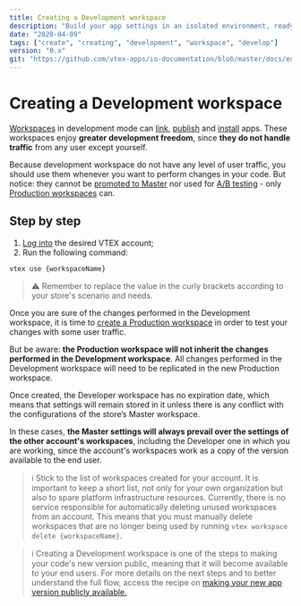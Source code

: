```yaml
---
title: Creating a Development workspace
description: "Build your app settings in an isolated environment, ready to receive your development. Create now your Development Workspace!"
date: "2020-04-09"
tags: ["create", "creating", "development", "workspace", "develop"]
version: "0.x"
git: "https://github.com/vtex-apps/io-documentation/blob/master/docs/en/Recipes/development/creating-a-production-workspace.md"
---
```


# Creating a Development workspace

[Workspaces](https://vtex.io/docs/concepts/workspace/) in development mode can [link](https://vtex.io/docs/recipes/development/linking-an-app/), [publish](https://vtex.io/docs/recipes/development/publishing-an-app/) and [install](https://vtex.io/docs/recipes/development/installing-an-app/) apps. These workspaces enjoy **greater development freedom**, since **they do not handle traffic** from any user except yourself. 

Because development workspace do not have any level of user traffic, you should use them whenever you want to perform changes in your code. But notice: they cannot be [promoted to Master](https://vtex.io/docs/recipes/development/promoting-a-workspace-to-master/) nor used for [A/B testing](https://vtex.io/docs/recipes/development/running-native-ab-testing/) - only [Production workspaces](https://vtex.io/docs/recipes/development/creating-a-production-workspace/) can.
 
## Step by step

1. [Log into](https://vtex.io/docs/recipes/development/vtex-io-cli-installment-and-command-reference#command-reference) the desired VTEX account;
2. Run the following command:
  
```sh
vtex use {workspaceName}
```

>⚠️ Remember to replace the value in the curly brackets according to your store's scenario and needs.

Once you are sure of the changes performed in the Development workspace, it is time to [create a Production workspace](https://vtex.io/docs/recipes/development/creating-a-production-workspace) in order to test your changes with some user traffic.

But be aware: **the Production workspace will not inherit the changes performed in the Development workspace**. All changes performed in the Development workspace will need to be replicated in the new Production workspace.

Once created, the Developer workspace has no expiration date, which means that settings will remain stored in it unless there is any conflict with the configurations of the store’s Master workspace. 

In these cases, **the Master settings will always prevail over the settings of the other account's workspaces**, including the Developer one in which you are working, since the account's workspaces work as a copy of the version available to the end user. 

>ℹ️ Stick to the list of workspaces created for your account. It is important to keep a short list, not only for your own organization but also to spare platform infrastructure resources. Currently, there is no service responsible for automatically deleting unused workspaces from an account. This means that you must manually delete workspaces that are no longer being used by running `vtex workspace delete {workspaceName}`.

>ℹ️ Creating a Development workspace is one of the steps to making your code's new version public, meaning that it will become available to your end users. For more details on the next steps and to better understand the full flow, access the recipe on [making your new app version publicly available.](https://developers.vtex.com/vtex-developer-docs/docs/vtex-io-documentation-making-your-new-app-version-publicly-available)